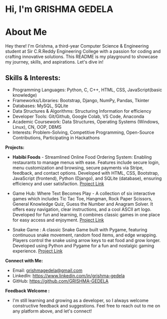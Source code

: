 # Hi, I'm GRISHMA GEDELA

# About Me

Hey there! I'm Grishma, a third-year Computer Science & Engineering student at Sir C.R.Reddy Engineering College with a passion for coding and crafting innovative solutions. This README is my playground to showcase my journey, skills, and aspirations. Let's dive in!

## Skills & Interests:

- Programming Languages: Python, C, C++, HTML, CSS, JavaScript(basic knowledge)
- Frameworks/Libraries: Bootstrap, Django, NumPy, Pandas, Tkinter
- Databases: MySQL, SQLite
- Data Structures & Algorithms: Structuring Information for efficiency
- Developer Tools: Git/Github, Google Colab, VS Code, Anaconda
- Academic Coursework: Data Structures, Operating Systems (Windows, Linux), CN, OOP, DBMS
- Interests: Problem-Solving, Competitive Programming, Open-Source Contributions, Participating in Hackathons

**Projects:**
- ****Habibi Foods**** - Streamlined Online Food Ordering System: Enabling restaurants to manage menus with ease.
Features include secure login, menu customization and browsing, secure payments via Stripe, feedback, and contact options. Developed with HTML, CSS, Bootstrap, JavaScript (frontend), Python (Django), and SQLite (database), ensuring efficiency and user satisfaction. [Project Link](https://github.com/grishma-gedela/Online-Food-Ordering---Infosys.git)

- Game Hub: Where Text Becomes Play - A collection of six interactive games which includes Tic Tac Toe, Hangman, Rock Paper Scissors, General Knowledge Quiz, Guess the Number and Anagram Solver. It offers easy navigation, clear instructions, and a cool ASCII art logo. Developed for fun and learning, it combines classic games in one place for easy access and enjoyment. [Project Link](https://github.com/GRISHMA-GEDELA/GameHub-Python)

- Snake Game : A classic Snake Game built with Pygame, featuring continuous snake movement, random food items, and edge wrapping. Players control the snake using arrow keys to eat food and grow longer. Developed using Python and Pygame for a fun and nostalgic gaming experience. [Project Link](https://github.com/grishma-gedela/Snake-Game.git)

**Connect with Me:**

- Email: grishmagedela@gmail.com
- LinkedIn: https://www.linkedin.com/in/grishma-gedela
- GitHub: https://github.com/GRISHMA-GEDELA

**Feedback Welcome :**
- I'm still learning and growing as a developer, so I always welcome constructive feedback and suggestions. Feel free to reach out to me on any platform above, and let's connect!
